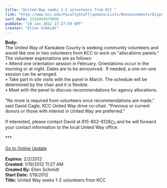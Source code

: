 ```yaml
---
title: "United Way seeks 1-2 volunteers from KCC "
link: "http://www.kcc.edu/FacultyStaff/update/Lists/Announcements/DispForm.aspx?ID=585"
sort_date: 1326994079000
pubDate: "19 Jan 2012 17:27:59 GMT"
creator: "Ellen Schmidt"
---
```


<div><b>Body:</b> <div class="ExternalClass34CED56A7B974ABE85D161C0B2FD7FA5">
<div>
<div>The United Way of Kankakee County is seeking community volunteers and would like one or two volunteers from KCC to work on &quot;allocations panels.&quot;</div>
<div></div>
<div>The volunteer expectations are as follows:<br />• Attend one orientation session in February. Orientations occur in the morning or at night. Dates are to be announced.  If needed, a one-on-one session can be arranged.<br />• Take part in site visits with the panel in March. The schedule will be determined by the chair and it is flexible. <br />• Meet with the panel to discuss recommendations for agency allocations. </div>
<div><br />&quot;No more is required from volunteers once recommendations are made,&quot; said David Cagle, KCC United Way drive co-chair. &quot;Previous or current donors or those with interest in United Way are preferred.&quot;</div>
<div> </div>
<div>If interested, please contact David at <span style="white-space:nowrap" class="baec5a81-e4d6-4674-97f3-e9220f0136c1">815-802-8128<a style="border-bottom:medium none;position:static !important;border-left:medium none;margin:0px;width:16px;bottom:0px;display:inline;white-space:nowrap;float:none;height:16px;vertical-align:middle;overflow:hidden;border-top:medium none;top:0px;cursor:hand;right:0px;border-right:medium none;left:0px" title="Call: 815-802-8218" href="/FacultyStaff/update/Lists/Announcements/EditForm.aspx?ID=585&amp;Source=/FacultyStaff/update/_layouts/sitemanager.aspx?SmtContext%3DSPList%3a7e45450e-520d-4ad3-81dd-a79ebcc75df4?SPWeb%3a6dd7d01a-f4b3-47f9-8d35-b60692caa2f7%3a%26SmtContextExpanded%3DTrue%26Filter%3D1%26pgsz%3D100%26vrmode%3DFalse#"><img style="border-bottom:medium none;position:static !important;border-left:medium none;margin:0px;width:16px;bottom:0px;display:inline;white-space:nowrap;float:none;height:16px;vertical-align:middle;overflow:hidden;border-top:medium none;top:0px;cursor:hand;right:0px;border-right:medium none;left:0px" title="Call: 815-802-8218" /></a></span> and he will forward your contact information to the local United Way office.</div>
<div> </div>
<div>***</div>
<div> </div>
<div><a href="/FacultyStaff/update/Pages/dailyupdate.aspx">Go to Online Update</a></div>
<div> </div></div></div></div>
<div><b>Expires:</b> 2/2/2012</div>
<div><b>Created:</b> 1/19/2012 11:27 AM</div>
<div><b>Created By:</b> Ellen Schmidt</div>
<div><b>Start Date:</b> 1/19/2012</div>
<div><b>Title:</b> United Way seeks 1-2 volunteers from KCC </div>
